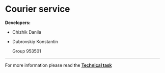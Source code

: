 # Courier service
__Developers:__ 
- Chizhik Danila
- Dubrovskiy Konstantin

    Group 953501

---
For more information please read the **[Technical task](./technical_task.pdf)**
